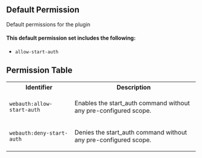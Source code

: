 ## Default Permission

Default permissions for the plugin

#### This default permission set includes the following:

- `allow-start-auth`

## Permission Table

<table>
<tr>
<th>Identifier</th>
<th>Description</th>
</tr>


<tr>
<td>

`webauth:allow-start-auth`

</td>
<td>

Enables the start_auth command without any pre-configured scope.

</td>
</tr>

<tr>
<td>

`webauth:deny-start-auth`

</td>
<td>

Denies the start_auth command without any pre-configured scope.

</td>
</tr>
</table>
